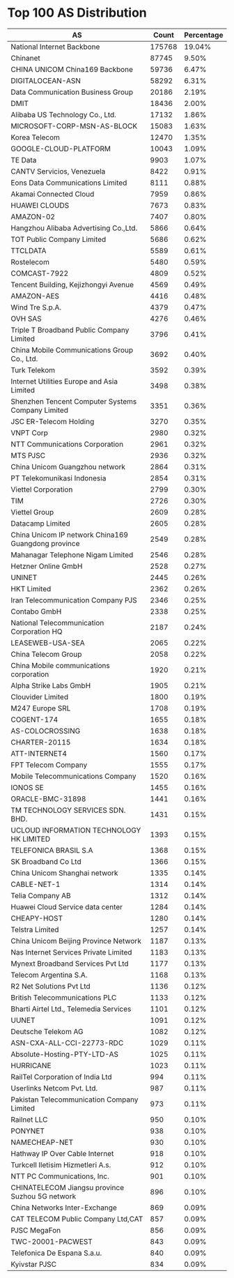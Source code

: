 # Top 100 AS Distribution
| AS | Count | Percentage |
|----|----|----|
| National Internet Backbone | 175768 | 19.04% |
| Chinanet | 87745 | 9.50% |
| CHINA UNICOM China169 Backbone | 59736 | 6.47% |
| DIGITALOCEAN-ASN | 58292 | 6.31% |
| Data Communication Business Group | 20186 | 2.19% |
| DMIT | 18436 | 2.00% |
| Alibaba US Technology Co., Ltd. | 17132 | 1.86% |
| MICROSOFT-CORP-MSN-AS-BLOCK | 15083 | 1.63% |
| Korea Telecom | 12470 | 1.35% |
| GOOGLE-CLOUD-PLATFORM | 10043 | 1.09% |
| TE Data | 9903 | 1.07% |
| CANTV Servicios, Venezuela | 8422 | 0.91% |
| Eons Data Communications Limited | 8111 | 0.88% |
| Akamai Connected Cloud | 7959 | 0.86% |
| HUAWEI CLOUDS | 7673 | 0.83% |
| AMAZON-02 | 7407 | 0.80% |
| Hangzhou Alibaba Advertising Co.,Ltd. | 5866 | 0.64% |
| TOT Public Company Limited | 5686 | 0.62% |
| TTCLDATA | 5589 | 0.61% |
| Rostelecom | 5480 | 0.59% |
| COMCAST-7922 | 4809 | 0.52% |
| Tencent Building, Kejizhongyi Avenue | 4569 | 0.49% |
| AMAZON-AES | 4416 | 0.48% |
| Wind Tre S.p.A. | 4379 | 0.47% |
| OVH SAS | 4276 | 0.46% |
| Triple T Broadband Public Company Limited | 3796 | 0.41% |
| China Mobile Communications Group Co., Ltd. | 3692 | 0.40% |
| Turk Telekom | 3592 | 0.39% |
| Internet Utilities Europe and Asia Limited | 3498 | 0.38% |
| Shenzhen Tencent Computer Systems Company Limited | 3351 | 0.36% |
| JSC ER-Telecom Holding | 3270 | 0.35% |
| VNPT Corp | 2980 | 0.32% |
| NTT Communications Corporation | 2961 | 0.32% |
| MTS PJSC | 2936 | 0.32% |
| China Unicom Guangzhou network | 2864 | 0.31% |
| PT Telekomunikasi Indonesia | 2854 | 0.31% |
| Viettel Corporation | 2799 | 0.30% |
| TIM | 2726 | 0.30% |
| Viettel Group | 2609 | 0.28% |
| Datacamp Limited | 2605 | 0.28% |
| China Unicom IP network China169 Guangdong province | 2549 | 0.28% |
| Mahanagar Telephone Nigam Limited | 2546 | 0.28% |
| Hetzner Online GmbH | 2528 | 0.27% |
| UNINET | 2445 | 0.26% |
| HKT Limited | 2362 | 0.26% |
| Iran Telecommunication Company PJS | 2346 | 0.25% |
| Contabo GmbH | 2338 | 0.25% |
| National Telecommunication Corporation HQ | 2187 | 0.24% |
| LEASEWEB-USA-SEA | 2065 | 0.22% |
| China Telecom Group | 2058 | 0.22% |
| China Mobile communications corporation | 1920 | 0.21% |
| Alpha Strike Labs GmbH | 1905 | 0.21% |
| Clouvider Limited | 1800 | 0.19% |
| M247 Europe SRL | 1708 | 0.19% |
| COGENT-174 | 1655 | 0.18% |
| AS-COLOCROSSING | 1638 | 0.18% |
| CHARTER-20115 | 1634 | 0.18% |
| ATT-INTERNET4 | 1560 | 0.17% |
| FPT Telecom Company | 1555 | 0.17% |
| Mobile Telecommunications Company | 1520 | 0.16% |
| IONOS SE | 1455 | 0.16% |
| ORACLE-BMC-31898 | 1441 | 0.16% |
| TM TECHNOLOGY SERVICES SDN. BHD. | 1431 | 0.15% |
| UCLOUD INFORMATION TECHNOLOGY HK LIMITED | 1393 | 0.15% |
| TELEFONICA BRASIL S.A | 1368 | 0.15% |
| SK Broadband Co Ltd | 1366 | 0.15% |
| China Unicom Shanghai network | 1335 | 0.14% |
| CABLE-NET-1 | 1314 | 0.14% |
| Telia Company AB | 1312 | 0.14% |
| Huawei Cloud Service data center | 1284 | 0.14% |
| CHEAPY-HOST | 1280 | 0.14% |
| Telstra Limited | 1257 | 0.14% |
| China Unicom Beijing Province Network | 1187 | 0.13% |
| Nas Internet Services Private Limited | 1183 | 0.13% |
| Mynext Broadband Services Pvt Ltd | 1177 | 0.13% |
| Telecom Argentina S.A. | 1168 | 0.13% |
| R2 Net Solutions Pvt Ltd | 1136 | 0.12% |
| British Telecommunications PLC | 1133 | 0.12% |
| Bharti Airtel Ltd., Telemedia Services | 1101 | 0.12% |
| UUNET | 1091 | 0.12% |
| Deutsche Telekom AG | 1082 | 0.12% |
| ASN-CXA-ALL-CCI-22773-RDC | 1029 | 0.11% |
| Absolute-Hosting-PTY-LTD-AS | 1025 | 0.11% |
| HURRICANE | 1023 | 0.11% |
| RailTel Corporation of India Ltd | 994 | 0.11% |
| Userlinks Netcom Pvt. Ltd. | 987 | 0.11% |
| Pakistan Telecommunication Company Limited | 973 | 0.11% |
| Railnet LLC | 950 | 0.10% |
| PONYNET | 938 | 0.10% |
| NAMECHEAP-NET | 930 | 0.10% |
| Hathway IP Over Cable Internet | 918 | 0.10% |
| Turkcell Iletisim Hizmetleri A.s. | 912 | 0.10% |
| NTT PC Communications, Inc. | 901 | 0.10% |
| CHINATELECOM Jiangsu province Suzhou 5G network | 896 | 0.10% |
| China Networks Inter-Exchange | 869 | 0.09% |
| CAT TELECOM Public Company Ltd,CAT | 857 | 0.09% |
| PJSC MegaFon | 856 | 0.09% |
| TWC-20001-PACWEST | 843 | 0.09% |
| Telefonica De Espana S.a.u. | 840 | 0.09% |
| Kyivstar PJSC | 834 | 0.09% |
